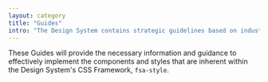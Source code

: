 ```yaml
---
layout: category
title: "Guides"
intro: "The Design System contains strategic guidelines based on industry best practices and concepts inspired by the US Digital Service's US Web Design System."
---
```


These Guides will provide the necessary information and guidance to effectively implement the components and styles that are inherent within the Design System's CSS Framework, `fsa-style`.

<!-- These Guides will provide the necessary information and guidance to utilize the Design System in the most efficient and effective way. Important topics, such as 508 Compliance, are covered as supplemental information, and the Application Guidelines provide the rules and procedures to utilize the components and styles that are inherent while implementing the `fsa-style` codebase. -->

